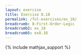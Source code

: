 ```yaml
---
layout: exercise
title: Exercise 8.18
permalink: /fol-exercises/ex_18/
breadcrumb: 8-First-Order-Logic
breadcrumb2: ex_18
breadcrumb5: ex8.18
---
```


{% include mathjax_support %}

